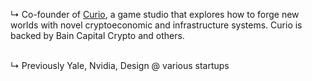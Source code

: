 ↳ Co-founder of <a href="https://twitter.com/0xcurio" target="_blank">Curio</a>, a game studio that explores how to forge new worlds with novel cryptoeconomic and infrastructure systems. Curio is backed by Bain Capital Crypto and others.
<br/><br/>

↳ Previously Yale, Nvidia, Design @ various startups 
